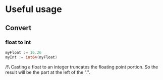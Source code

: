 # Useful usage

## Convert

### float to int

```go
myFloat := 16.26
myInt := int64(myFloat)
```

/!\ Casting a float to an integer truncates the floating point portion. So the result will be the part at the left of the ".".


